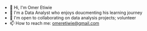 - 👋 Hi, I'm Omer Etiwie
- 👀 I'm a Data Analyst who enjoys doucmenting his learning journey
- 💞 I'm open to collaborating on data analysis projects; volunteer
- 📫 How to reach me: omeretiwie@gmail.com

